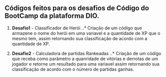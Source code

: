 ## Códigos feitos para os desafios de Código do BootCamp da plataforma DIO.

1. **Desafio1** - Classificador de Herói
..* Criação de um código que armazene o nome do herói em uma variavel e a quantidade de XP que o mesmo tem, assim retornando sua classificação de acordo com a quantidade de XP.

2. **Desafio2** - Calculadora de partidas Rankeadas
..* Criação de um código que receba como parâmetro a quanridade de vitórias e derrotas de um jogador e retorne um resultado para uma variavel assim retornando sua classificação de acordo com o número de partidas ganhas. 

